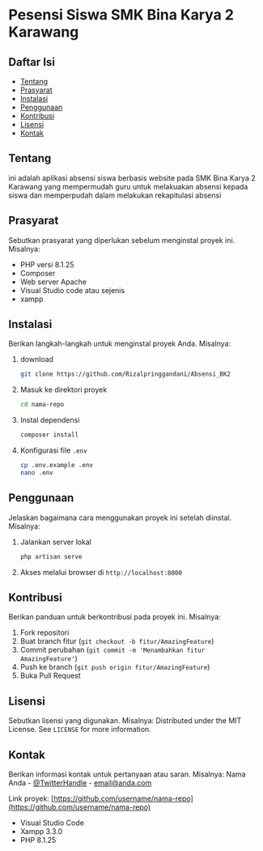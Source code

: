 # Pesensi Siswa SMK Bina Karya 2 Karawang

## Daftar Isi
- [Tentang](#tentang)
- [Prasyarat](#prasyarat)
- [Instalasi](#instalasi)
- [Penggunaan](#penggunaan)
- [Kontribusi](#kontribusi)
- [Lisensi](#lisensi)
- [Kontak](#kontak)

## Tentang
ini adalah aplikasi absensi siswa berbasis website pada SMK Bina Karya 2 Karawang yang mempermudah guru untuk melakuakan absensi kepada siswa dan memperpudah dalam melakukan rekapitulasi absensi 

## Prasyarat
Sebutkan prasyarat yang diperlukan sebelum menginstal proyek ini. Misalnya:
- PHP versi 8.1.25
- Composer
- Web server Apache
- Visual Studio code atau sejenis
- xampp

## Instalasi
Berikan langkah-langkah untuk menginstal proyek Anda. Misalnya:
1. download  
    ```bash
    git clone https://github.com/Rizalpringgandani/Absensi_BK2
    ```
2. Masuk ke direktori proyek
    ```bash
    cd nama-repo
    ```
3. Instal dependensi
    ```bash
    composer install
    ```
4. Konfigurasi file `.env`
    ```bash
    cp .env.example .env
    nano .env
    ```

## Penggunaan
Jelaskan bagaimana cara menggunakan proyek ini setelah diinstal. Misalnya:
1. Jalankan server lokal
    ```bash
    php artisan serve
    ```
2. Akses melalui browser di `http://localhost:8000`

## Kontribusi
Berikan panduan untuk berkontribusi pada proyek ini. Misalnya:
1. Fork repositori
2. Buat branch fitur (`git checkout -b fitur/AmazingFeature`)
3. Commit perubahan (`git commit -m 'Menambahkan fitur AmazingFeature'`)
4. Push ke branch (`git push origin fitur/AmazingFeature`)
5. Buka Pull Request

## Lisensi
Sebutkan lisensi yang digunakan. Misalnya:
Distributed under the MIT License. See `LICENSE` for more information.

## Kontak
Berikan informasi kontak untuk pertanyaan atau saran. Misalnya:
Nama Anda - [@TwitterHandle](https://twitter.com/TwitterHandle) - email@anda.com

Link proyek: [https://github.com/username/nama-repo](https://github.com/username/nama-repo)

- Visual Studio Code
- Xampp 3.3.0
- PHP 8.1.25
